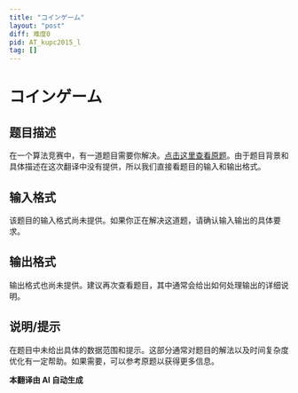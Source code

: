 ```yaml
---
title: "コインゲーム"
layout: "post"
diff: 难度0
pid: AT_kupc2015_l
tag: []
---
```


# コインゲーム

## 题目描述

在一个算法竞赛中，有一道题目需要你解决。[点击这里查看原题](https://atcoder.jp/contests/kupc2015/tasks/kupc2015_l)。由于题目背景和具体描述在这次翻译中没有提供，所以我们直接看题目的输入和输出格式。

## 输入格式

该题目的输入格式尚未提供。如果你正在解决这道题，请确认输入输出的具体要求。

## 输出格式

输出格式也尚未提供。建议再次查看题目，其中通常会给出如何处理输出的详细说明。

## 说明/提示

在题目中未给出具体的数据范围和提示。这部分通常对题目的解法以及时间复杂度优化有一定帮助。如果需要，可以参考原题以获得更多信息。

 **本翻译由 AI 自动生成**

